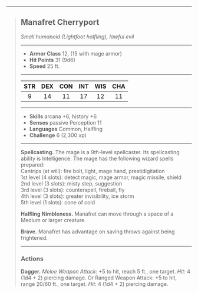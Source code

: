 ***
> ## Manafret Cherryport
> *Small humanoid (Lightfoot halfling), lawful evil*
> 
> ***
> 
> - **Armor Class** 12, (15 with mage armor)
> - **Hit Points** 31 (9d6)
> - **Speed** 25 ft.
> 
> ***
> 
> |STR|DEX|CON|INT|WIS|CHA|
> |:---:|:---:|:---:|:---:|:---:|:---:|
> |9|14|11|17|12|11|
> 
> ***
> 
> - **Skills** arcana +6, history +6
> - **Senses** passive Perception 11
> - **Languages** Common, Halfling
> - **Challenge** 6 (2,300 xp)
> 
> ***
> 
> **Spellcasting.** The mage is a 9th-level spellcaster. Its spellcasting ability is Intelligence. The mage has the following wizard spells prepared:  
> Cantrips (at will): fire bolt, light, mage hand, prestidigitation  
> 1st level (4 slots): detect magic, mage armor, magic missile, shield  
> 2nd level (3 slots): misty step, suggestion  
> 3rd level (3 slots): counterspell, fireball, fly  
> 4th level (3 slots): greater invisibility, ice storm  
> 5th level (1 slots): cone of cold
> 
> **Halfling Nimbleness.** Manafret can move through a space of a Medium or larger creature.
> 
> **Brave.** Manafret has advantage on saving throws against being frightened.
> 
> ***
> 
> ### Actions
> **Dagger.** *Melee Weapon Attack:* +5 to hit, reach 5 ft., one target. *Hit:* 4 (1d4 + 2) piercing damage. Or Ranged Weapon Attack: +5 to hit, range 20/60 ft., one target. *Hit:* 4 (1d4 + 2) piercing damage.